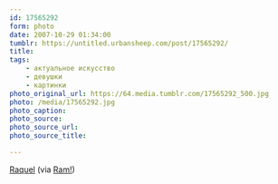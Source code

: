 ```yaml
---
id: 17565292
form: photo
date: 2007-10-29 01:34:00
tumblr: https://untitled.urbansheep.com/post/17565292/
title:
tags:
    - актуальное искусство
    - девушки
    - картинки
photo_original_url: https://64.media.tumblr.com/17565292_500.jpg
photo: /media/17565292.jpg
photo_caption: 
photo_source:
photo_source_url:
photo_source_title:

---
```


<p><a href="http://flickr.com/photos/ramfotografia/191921474/">Raquel</a> (via <a href="http://flickr.com/photos/ramfotografia">Ram!</a>)</p>
